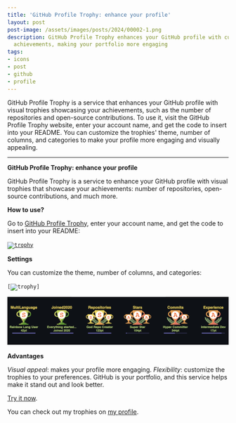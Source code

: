 ```yaml
---
title: 'GitHub Profile Trophy: enhance your profile'
layout: post
post-image: /assets/images/posts/2024/00002-1.png
description: GitHub Profile Trophy enhances your GitHub profile with customizable visual trophies that showcase your 
  achievements, making your portfolio more engaging
tags:
- icons
- post
- github
- profile
---
```


GitHub Profile Trophy is a service that enhances your GitHub profile with visual trophies showcasing your achievements, 
such as the number of repositories and open-source contributions. To use it, visit the GitHub Profile Trophy website, 
enter your account name, and get the code to insert into your README. You can customize the trophies' theme, 
number of columns, and categories to make your profile more engaging and visually appealing.

---

<b>GitHub Profile Trophy: enhance your profile</b>

GitHub Profile Trophy is a service to enhance your GitHub profile with visual trophies that showcase your achievements: number of repositories, open-source contributions, and much more.

<b>How to use?</b>

Go to <a href="https://github-profile-trophy.vercel.app/">GitHub Profile Trophy</a>, enter your account name, and get the code to insert into your README:

<code>[![trophy](https://github-profile-trophy.vercel.app/?username=your_username)](https://github.com/ryo-ma/github-profile-trophy)</code>

<b>Settings</b>

You can customize the theme, number of columns, and categories:

<code>[![trophy](https://github-profile-trophy.vercel.app/?username=your_username&theme=onedark&row=2&column=3)]</code>

![Github profile trophy](/assets/images/posts/2024/00002-2.png)

<b>Advantages</b>

<i>Visual appeal</i>: makes your profile more engaging. <i>Flexibility</i>: customize the trophies to your preferences. GitHub is your portfolio, and this service helps make it stand out and look better.

<a href="https://github-profile-trophy.vercel.app/">Try it now</a>.

You can check out my trophies on <a href="https://github.com/s-rb">my profile</a>.
